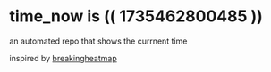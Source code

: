 # time_now is (( 1735462800485 ))

an automated repo that shows the currnent time

inspired by [breakingheatmap](https://github.com/breakingheatmap/breakingheatmap)